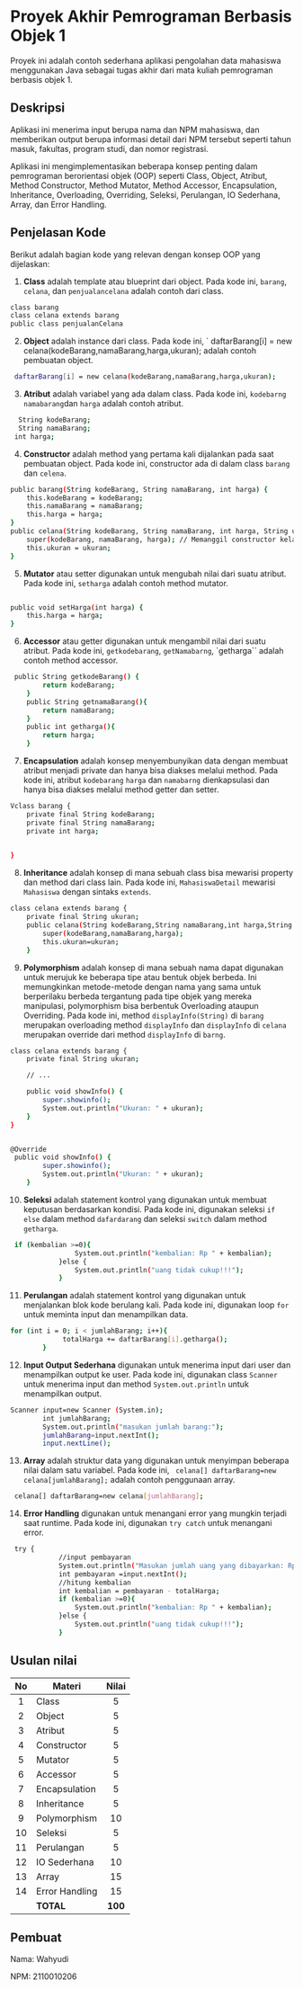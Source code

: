# Proyek Akhir Pemrograman Berbasis Objek 1

Proyek ini adalah contoh sederhana aplikasi pengolahan data mahasiswa menggunakan Java sebagai tugas akhir dari mata kuliah pemrograman berbasis objek 1.

## Deskripsi

Aplikasi ini menerima input berupa nama dan NPM mahasiswa, dan memberikan output berupa informasi detail dari NPM tersebut seperti tahun masuk, fakultas, program studi, dan nomor registrasi.

Aplikasi ini mengimplementasikan beberapa konsep penting dalam pemrograman berorientasi objek (OOP) seperti Class, Object, Atribut, Method Constructor, Method Mutator, Method Accessor, Encapsulation, Inheritance, Overloading, Overriding, Seleksi, Perulangan, IO Sederhana, Array, dan Error Handling.

## Penjelasan Kode

Berikut adalah bagian kode yang relevan dengan konsep OOP yang dijelaskan:

1. **Class** adalah template atau blueprint dari object. Pada kode ini, `barang`, `celana`, dan `penjualancelana` adalah contoh dari class.

```bash
class barang
class celana extends barang 
public class penjualanCelana 
```

2. **Object** adalah instance dari class. Pada kode ini, ` daftarBarang[i] = new celana(kodeBarang,namaBarang,harga,ukuran); adalah contoh pembuatan object.

```bash
 daftarBarang[i] = new celana(kodeBarang,namaBarang,harga,ukuran);
```

3. **Atribut** adalah variabel yang ada dalam class. Pada kode ini, `kodebarng` `namabarang`dan `harga` adalah contoh atribut.

```bash
  String kodeBarang;
  String namaBarang;
 int harga;
```

4. **Constructor** adalah method yang pertama kali dijalankan pada saat pembuatan object. Pada kode ini, constructor ada di dalam class `barang` dan `celena`.

```bash
public barang(String kodeBarang, String namaBarang, int harga) {
    this.kodeBarang = kodeBarang;
    this.namaBarang = namaBarang;
    this.harga = harga;
}
public celana(String kodeBarang, String namaBarang, int harga, String ukuran) {
    super(kodeBarang, namaBarang, harga); // Memanggil constructor kelas induk
    this.ukuran = ukuran;
}

```

5. **Mutator** atau setter digunakan untuk mengubah nilai dari suatu atribut. Pada kode ini, `setharga` adalah contoh method mutator.

```bash

public void setHarga(int harga) {
    this.harga = harga;
}


```

6. **Accessor** atau getter digunakan untuk mengambil nilai dari suatu atribut. Pada kode ini, `getkodebarang`, `getNamabarng`, `getharga`` adalah contoh method accessor.

```bash
 public String getkodeBarang() {
        return kodeBarang;
    }
    public String getnamaBarang(){
        return namaBarang;
    }
    public int getharga(){
        return harga;
    }
```

7. **Encapsulation** adalah konsep menyembunyikan data dengan membuat atribut menjadi private dan hanya bisa diakses melalui method. Pada kode ini, atribut `kodebarang` `harga` dan `namabarng` dienkapsulasi dan hanya bisa diakses melalui method getter dan setter.

```bash
Vclass barang {
    private final String kodeBarang;
    private final String namaBarang;
    private int harga;

   
}
```

8. **Inheritance** adalah konsep di mana sebuah class bisa mewarisi property dan method dari class lain. Pada kode ini, `MahasiswaDetail` mewarisi `Mahasiswa` dengan sintaks `extends`.

```bash
class celana extends barang {
    private final String ukuran;
    public celana(String kodeBarang,String namaBarang,int harga,String ukuran){
        super(kodeBarang,namaBarang,harga);
        this.ukuran=ukuran;
    }
```

9. **Polymorphism** adalah konsep di mana sebuah nama dapat digunakan untuk merujuk ke beberapa tipe atau bentuk objek berbeda. Ini memungkinkan metode-metode dengan nama yang sama untuk berperilaku berbeda tergantung pada tipe objek yang mereka manipulasi, polymorphism bisa berbentuk Overloading ataupun Overriding. Pada kode ini, method `displayInfo(String)` di `barang` merupakan overloading method `displayInfo` dan `displayInfo` di `celana` merupakan override dari method `displayInfo` di `barng`.

```bash
class celana extends barang {
    private final String ukuran;

    // ...

    public void showInfo() {
        super.showinfo();
        System.out.println("Ukuran: " + ukuran);
    }
}


@Override
 public void showInfo() {
        super.showinfo();
        System.out.println("Ukuran: " + ukuran);
    }
```

10. **Seleksi** adalah statement kontrol yang digunakan untuk membuat keputusan berdasarkan kondisi. Pada kode ini, digunakan seleksi `if else` dalam method `dafardarang` dan seleksi `switch` dalam method `getharga`.

```bash
 if (kembalian >=0){
                System.out.println("kembalian: Rp " + kembalian);
            }else {
                System.out.println("uang tidak cukup!!!");
            }
```

11. **Perulangan** adalah statement kontrol yang digunakan untuk menjalankan blok kode berulang kali. Pada kode ini, digunakan loop `for` untuk meminta input dan menampilkan data.

```bash
for (int i = 0; i < jumlahBarang; i++){
             totalHarga += daftarBarang[i].getharga();
        }
```

12. **Input Output Sederhana** digunakan untuk menerima input dari user dan menampilkan output ke user. Pada kode ini, digunakan class `Scanner` untuk menerima input dan method `System.out.println` untuk menampilkan output.

```bash
Scanner input=new Scanner (System.in);
        int jumlahBarang;
        System.out.println("masukan jumlah barang:");
        jumlahBarang=input.nextInt();
        input.nextLine();
```

13. **Array** adalah struktur data yang digunakan untuk menyimpan beberapa nilai dalam satu variabel. Pada kode ini, ` celana[] daftarBarang=new celana[jumlahBarang];` adalah contoh penggunaan array.

```bash
 celana[] daftarBarang=new celana[jumlahBarang];
```

14. **Error Handling** digunakan untuk menangani error yang mungkin terjadi saat runtime. Pada kode ini, digunakan `try catch` untuk menangani error.

```bash
 try {
            //input pembayaran
            System.out.println("Masukan jumlah uang yang dibayarkan: Rp ");
            int pembayaran =input.nextInt();
            //hitung kembalian
            int kembalian = pembayaran - totalHarga;
            if (kembalian >=0){
                System.out.println("kembalian: Rp " + kembalian);
            }else {
                System.out.println("uang tidak cukup!!!");
            }
```

## Usulan nilai

| No  | Materi         |  Nilai  |
| :-: | -------------- | :-----: |
|  1  | Class          |    5    |
|  2  | Object         |    5    |
|  3  | Atribut        |    5    |
|  4  | Constructor    |    5    |
|  5  | Mutator        |    5    |
|  6  | Accessor       |    5    |
|  7  | Encapsulation  |    5    |
|  8  | Inheritance    |    5    |
|  9  | Polymorphism   |   10    |
| 10  | Seleksi        |    5    |
| 11  | Perulangan     |    5    |
| 12  | IO Sederhana   |   10    |
| 13  | Array          |   15    |
| 14  | Error Handling |   15    |
|     | **TOTAL**      | **100** |

## Pembuat

Nama: Wahyudi

NPM: 2110010206
